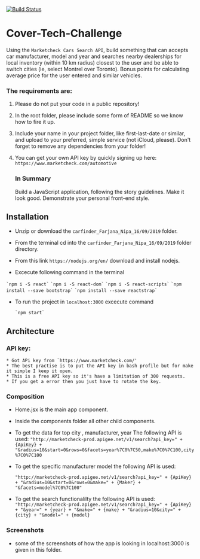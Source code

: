
[![Build Status](https://travis-ci.com/nipa04/carfinder-app.svg?branch=master)](https://travis-ci.com/nipa04/carfinder-app)

# Cover-Tech-Challenge                        

Using the​ ​`Marketcheck Cars Search API​`, build something that can accepts car manufacturer, model and year and searches nearby dealerships for local inventory (within 10 km radius) closest to the user and be able to switch cities (ie, select Montrel over Toronto). Bonus points for calculating average price for the user entered and similar vehicles.

### The requirements are:

1. Please do not put your code in a public repository!
2. In the root folder, please include some form of README so we know how to fire it up.
3. Include your name in your project folder, like first-last-date or similar, and upload to your
   preferred, simple service (not iCloud, please). Don't forget to remove any dependencies
   from your folder!
4. You can get your own API key by quickly signing up here:
   `https://www.marketcheck.com/automotive`

   ### In Summary

   Build a JavaScript application, following the story guidelines. Make it look good. Demonstrate your personal front-end style.

## Installation

- Unzip or download the `carfinder_Farjana_Nipa_16/09/2019` folder.

- From the terminal cd into the `carfinder_Farjana_Nipa_16/09/2019` folder directory.

- From this link `https://nodejs.org/en/` download and install nodejs.
- Excecute following command in the terminal

`` `npm i -S react` ``
`` `npm i -S react-dom` ``
`` `npm i -S react-scripts` ``
`` `npm install --save bootstrap` ``
`` `npm install --save reactstrap` ``

- To run the project in `localhost:3000` excecute command

  `` `npm start` ``

## Architecture

### API key:

    * Got APi key from `https://www.marketcheck.com/'
    * The best practise is to put the API key in bash profile but for make it simple I keep it open.
    * This is a free API key so it's have a limitation of 300 requests.
    * If you get a error then you just have to rotate the key.

### Composition

- Home.jsx is the main app component.
- Inside the components folder all other child components.
- To get the data for top city , manufacturer, year The following API is used:
  `"http://marketcheck-prod.apigee.net/v1/search?api_key=" + {ApiKey} + "&radius=10&start=0&rows=0&facets=year%7C0%7C50,make%7C0%7C100,city%7C0%7C100`
- To get the specific manufacturer model the following API is used:

  `"http://marketcheck-prod.apigee.net/v1/search?api_key=" + {ApiKey} + "&radius=10&start=0&rows=0&make=" + {Maker} + "&facets=model%7C0%7C100"`

- To get the search functionalilty the following API is used:
  `"http://marketcheck-prod.apigee.net/v1/search?api_key=" + {ApiKey} + "&year=" + {year} + "&make=" + {make} + "&radius=10&city=" + {city} + "&model=" + {model}`

### Screenshots

- some of the screenshots of how the app is looking in localhost:3000 is given in this folder.

